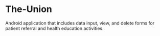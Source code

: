 # The-Union
Android application that includes data input, view, and delete forms for patient referral and health education activities.
